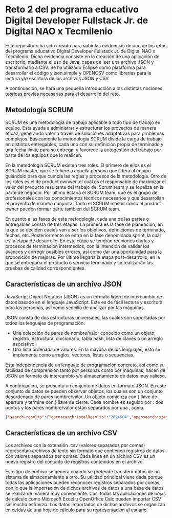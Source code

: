 # Reto 2 del programa educativo Digital Developer Fullstack Jr. de Digital NAO x Tecmilenio

Este repositorio ha sido creado para subir las evidencias de uno de los retos del programa educativo Digital Developer Fullstack Jr. de Digital NAO x Tecmilenio. Dicha evidencia consiste en la creación de una aplicación de escritorio, mediante el uso de Java, capaz de leer una archivo JSON y transformarlo a CSV. Se ha utilizado Eclipse como plataforma para desarrollar el código y json.simple y OPENCSV como librerias para la lectura y/o escritura de los archivos JSON y CSV.

A continuación, se hará una pequeña introducción a los distintas nociones teóricas previas necesarias para el desarrollo del reto.

## Metodología SCRUM

SCRUM es una  metodología de trabajo aplicable a todo tipo de trabajo en equipo. Esta ayuda a administrar y estructurar los proyectos de manera eficaz, generando valor a través de soluciones adaptativas para problemas complejos. Básicamente la metodología SCRUM divide la carga de trabajo en distintos entregables, cada uno con su definición propia de terminado y una fecha límite para su entrega, y favorece la autogestión del trabajo por parte de los equipos que lo realicen.

En la metodología SCRUM existen tres roles. El primero de ellos es el SCRUM master, que se refiere a aquella persona que lidera al equipo guiándolo para que cumpla las reglas y procesos de la metodología. Otro de los roles es el de product ownwer, el cuál es el responsable de maximizar el valor del producto resultante del trabajo del Scrum team y se focaliza en la parte de negocio. Por último estaría el SCRUM team, que es el grupo de profesionales con los conocimientos técnicos necesarios y que desarrollan el proyecto de manera conjunta. Tanto el SCRUM master como el product owner pueden formar parte también del SCRUM team.

En cuanto a las fases de esta metodología, cada una de las partes o entregables consta de tres etapas. La primera es la fase de planeación, en la que se deciden cuales van a ser los objetivos, definiciones de terminado, fechas, etc. Posteriormente se entra en la fase denominada sprint, la cuál es la etapa de desarrollo. En esta etapa se tendrán reuniones diarías y procesos de terminación intermedios, con la intención de validar los avances y corregir posibles errores, así como dar una oportunidad para la proposición de mejoras. Por último llegaría la etapa post-desarrollo, en la que se entregaría el producto o servicio terminado y se realizarían las pruebas de calidad correspondientes.

## Características de un archivo JSON

JavaScript Object Notation (JSON)  es un formato ligero de intercambio de datos basado en el lenguaje JavaScript. Este es de fácil lectura y escritura  para las personas, así como sencillo de analizar por las máquinas.

JSON consta de dos estructuras universales, las cuales son soportadas por todos los lenguajes de programación:
- Una colección de pares de nombre/valor conocido como un objeto, registro, estructura, diccionario, tabla hash, lista de claves o un arreglo asociativo.
- Una lista ordenada de valores. En la mayoría de los lenguajes, esto se implementa como arreglos, vectores, listas o sequencias.

Esta independencia de un lenguaje de programación concreto, así como su facilidad de comprensión tanto por personas como por máquinas, hacen de JSON un formato de intercambio y/o almacenamiento de datos muy valioso.

A continuación, se presenta un conjunto de datos en formato JSON. En este conjunto de datos se pueden observar objetos, los cuales son un conjunto desordenado de pares nombre/valor. Un objeto comienza con { llave de apertura y termine con } llave de cierre. Cada nombre es seguido por : dos puntos y los pares nombre/valor están separados por una , coma.

```json
{"search-results":{"opensearch:totalResults":"2624604","opensearch:startIndex":"5","opensearch:itemsPerPage":"5","opensearch:Query":{"@role": "request", "@searchTerms": "heart", "@startPage": "5"},"link": [{"@_fa": "true", "@ref": "self", "@href": "http://api.elsevier.com:80/content/search/scopus?start=5&count=5&query=heart&view=COMPLETE&ver=new", "@type": "application/json"},{"@_fa": "true", "@ref": "first", "@href": "http://api.elsevier.com:80/content/search/scopus?start=0&count=5&query=heart&view=COMPLETE&ver=new", "@type": "application/json"},{"@_fa": "true", "@ref": "prev", "@href": "http://api.elsevier.com:80/content/search/scopus?start=0&count=5&query=heart&view=COMPLETE&ver=new", "@type": "application/json"},{"@_fa": "true", "@ref": "next", "@href": "http://api.elsevier.com:80/content/search/scopus?start=10&count=5&query=heart&view=COMPLETE&ver=new", "@type": "application/json"},{"@_fa": "true", "@ref": "last", "@href": "http://api.elsevier.com:80/content/search/scopus?start=4995&count=5&query=heart&view=COMPLETE&ver=new", "@type": "application/json"}],"entry": [{"@_fa": "true", "link": [{"@_fa": "true", "@ref": "self", "@href": "http://api.elsevier.com/content/abstract/scopus_id/84884919538"},{"@_fa": "true", "@ref": "scopus", "@href": "http://www.scopus.com/inward/record.url?partnerID=HzOxMe3b&scp=84884919538"},{"@_fa": "true", "@ref": "scopus-citedby", "@href": "http://www.scopus.com/inward/citedby.url?partnerID=HzOxMe3b&scp=84884919538"},{"@_fa": "true", "@ref": "full-text", "@href": "http://api.elsevier.com/content/article/eid/1-s2.0-S0740002013001652"}],"prism:url":"http://api.elsevier.com/content/abstract/scopus_id/84884919538","dc:identifier":"SCOPUS_ID:84884919538","dc:title":"Brain is the predilection site of Toxoplasma gondii in experimentally inoculated pigs as revealed by magnetic capture and real-time PCR","dc:creator":"Jur�nkov�, J.","prism:publicationName":"Food Microbiology","prism:issn":"07400020","prism:eIssn":"10959998","prism:volume":"38","prism:pageRange":"167-170","prism:coverDate":"2014-04-01","prism:coverDisplayDate":"April 2014","prism:doi":"10.1016/j.fm.2013.08.011","dc:description":"Pigs represent an important source of food in many countries, and undercooked pork containing tissue cysts is one of the most common sources of Toxoplasma gondii infection for humans. A magnetic capture method for the isolation of T.gondii DNA and quantitative real-time PCR targeting the 529bp TOXO repeat element were used to estimate the parasite burden in different tissues of pigs experimentally infected with T.gondii oocysts, and to determine the predilection sites of T.gondii in this host species. The highest concentration of T.gondii DNA was found in brain tissues, equivalent to [median] 553.7 (range 3857.7-121.9) parasites per gram, followed by lungs, heart and dorsal muscles with median values corresponding to 0.3 (range 61.3-0.02); 2.6 (range 7.34-0.37) and 0.6 (range 2.81-0.31) parasites per gram of tissue, respectively. Skeletal muscles from fore and hindlimb, liver and kidney presented very low infection burdens equivalent to [median] =0.2 parasites per gram of tissues, and no parasite DNA could be detected in the spleen. This study contributes to understanding the value of different pig tissues as a source of T.gondii infection for humans and shows that the brain, while not being of major importance as human food source, may represent a first-line selection tissue when performing non-serological surveys (e.g. bioassays, histopathological, immunohistochemical or molecular studies) to detect T.gondii infections in pigs. � 2013 Elsevier Ltd.","citedby-count":"0","affiliation": [{"@_fa": "true", "affiliation-url":"http://api.elsevier.com/content/affiliation/affiliation_id/60020771","afid":"60020771","affilname":"University of Veterinary and Pharmaceutical Sciences Brno","affiliation-city":"Brno","affiliation-country":"Czech Republic","name-variant": [{"@_fa": "true", "$" :"University of Veterinary and Pharmaceutical Sciences"},{"@_fa": "true", "$" :"University of Veterinary and Pharmaceutical Sciences Brno"}]},{"@_fa": "true", "affiliation-url":"http://api.elsevier.com/content/affiliation/affiliation_id/60012614","afid":"60012614","affilname":"Universit�t Z�rich","affiliation-city":"Zurich","affiliation-country":"Switzerland","name-variant": [{"@_fa": "true", "$" :"University of Zurich"},{"@_fa": "true", "$" :"University of Z�rich"},{"@_fa": "true", "$" :"Universit�t Z�rich"}]}],"prism:aggregationType":"Journal","subtype":"ar","subtypeDescription":"Article","author": [{"@_fa": "true", "author-url":"http://api.elsevier.com/content/author/author_id/55934048000","authid":"55934048000","authname":"Jur�nkov�, J.","surname":"Jur�nkov�","initials":"J.","afid": [{"@_fa": "true", "$" :"60020771"}]},{"@_fa": "true", "author-url":"http://api.elsevier.com/content/author/author_id/6602634089","authid":"6602634089","authname":"Basso, W.","given-name":"Walter","surname":"Basso","initials":"W.","afid": [{"@_fa": "true", "$" :"60012614"}]},{"@_fa": "true", "author-url":"http://api.elsevier.com/content/author/author_id/23980872700","authid":"23980872700","authname":"Neumayerov�, H.","given-name":"Helena","surname":"Neumayerov�","initials":"H.","afid": [{"@_fa": "true", "$" :"60020771"}]},{"@_fa": "true", "author-url":"http://api.elsevier.com/content/author/author_id/55336480400","authid":"55336480400","authname":"Bal��, V.","given-name":"Vojtech","surname":"Bal��","initials":"V.","afid": [{"@_fa": "true", "$" :"60020771"}]},{"@_fa": "true", "author-url":"http://api.elsevier.com/content/author/author_id/6507548847","authid":"6507548847","authname":"J�nov�, E.","given-name":"Eva","surname":"J�nov�","initials":"E.","afid": [{"@_fa": "true", "$" :"60020771"}]},{"@_fa": "true", "author-url":"http://api.elsevier.com/content/author/author_id/8299106600","authid":"8299106600","authname":"Sidler, X.","given-name":"Xaver","surname":"Sidler","initials":"X.","afid": [{"@_fa": "true", "$" :"60012614"}]},{"@_fa": "true", "author-url":"http://api.elsevier.com/content/author/author_id/7006822338","authid":"7006822338","authname":"Deplazes, P.","given-name":"Peter","surname":"Deplazes","initials":"P.","afid": [{"@_fa": "true", "$" :"60012614"}]},{"@_fa": "true", "author-url":"http://api.elsevier.com/content/author/author_id/7005935041","authid":"7005935041","authname":"Koudela, B.","given-name":"Bretislav","surname":"Koudela","initials":"B.","afid": [{"@_fa": "true", "$" :"60020771"}]}],"authkeywords":"Magnetic capture | Pigs | Real-time PCR | Toxoplasma gondii"},{"@_fa": "true", "link": [{"@_fa": "true", "@ref": "self", "@href": "http://api.elsevier.com/content/abstract/scopus_id/84888056396"},{"@_fa": "true", "@ref": "scopus", "@href": "http://www.scopus.com/inward/record.url?partnerID=HzOxMe3b&scp=84888056396"},{"@_fa": "true", "@ref": "scopus-citedby", "@href": "http://www.scopus.com/inward/citedby.url?partnerID=HzOxMe3b&scp=84888056396"},{"@_fa": "true", "@ref": "full-text", "@href": "http://api.elsevier.com/content/article/eid/1-s2.0-S0955067413001610"}],"prism:url":"http://api.elsevier.com/content/abstract/scopus_id/84888056396","dc:identifier":"SCOPUS_ID:84888056396","dc:title":"Recent developments in biased agonism","dc:creator":"Wisler, J.W.","prism:publicationName":"Current Opinion in Cell Biology","prism:issn":"09550674","prism:eIssn":"18790410","prism:volume":"27","prism:issueIdentifier":"1","prism:pageRange":"18-24","prism:coverDate":"2014-04-01","prism:coverDisplayDate":"April 2014","prism:doi":"10.1016/j.ceb.2013.10.008","dc:description":"The classic paradigm of G protein-coupled receptor (GPCR) activation was based on the understanding that agonist binding to a receptor induces or stabilizes a conformational change to an 'active' conformation. In the past decade, however, it has been appreciated that ligands can induce distinct 'active' receptor conformations with unique downstream functional signaling profiles. Building on the initial recognition of the existence of such 'biased ligands', recent years have witnessed significant developments in several areas of GPCR biology. These include increased understanding of structural and biophysical mechanisms underlying biased agonism, improvements in characterization and quantification of ligand efficacy, as well as clinical development of these novel ligands. Here we review recent major developments in these areas over the past several years. � 2013 .","citedby-count":"0","affiliation": [{"@_fa": "true", "affiliation-url":"http://api.elsevier.com/content/affiliation/affiliation_id/60005200","afid":"60005200","affilname":"Duke University School of Medicine","affiliation-city":"Durham","affiliation-country":"United States","name-variant": [{"@_fa": "true", "$" :"Duke University Medical Center"},{"@_fa": "true", "$" :"Duke Univ. Med. Cent."}]}],"prism:aggregationType":"Journal","subtype":"re","subtypeDescription":"Review","author": [{"@_fa": "true", "author-url":"http://api.elsevier.com/content/author/author_id/13606062200","authid":"13606062200","authname":"Wisler, J.W.","given-name":"James W.","surname":"Wisler","initials":"J.W.","afid": [{"@_fa": "true", "$" :"60005200"}]},{"@_fa": "true", "author-url":"http://api.elsevier.com/content/author/author_id/12775435300","authid":"12775435300","authname":"Xiao, K.","given-name":"Kunhong","surname":"Xiao","initials":"K.","afid": [{"@_fa": "true", "$" :"60005200"}]},{"@_fa": "true", "author-url":"http://api.elsevier.com/content/author/author_id/55934616100","authid":"55934616100","authname":"Thomsen, A.R.B.","given-name":"Alex R B","surname":"Thomsen","initials":"A.R.B.","afid": [{"@_fa": "true", "$" :"60005200"}]},{"@_fa": "true", "author-url":"http://api.elsevier.com/content/author/author_id/35391040400","authid":"35391040400","authname":"Lefkowitz, R.J.","given-name":"Robert J.","surname":"Lefkowitz","initials":"R.J.","afid": [{"@_fa": "true", "$" :"60005200"},{"@_fa": "true", "$" :"60005200"},{"@_fa": "true", "$" :"60005200"}]}]},{"@_fa": "true", "link": [{"@_fa": "true", "@ref": "self", "@href": "http://api.elsevier.com/content/abstract/scopus_id/84884272794"},{"@_fa": "true", "@ref": "scopus", "@href": "http://www.scopus.com/inward/record.url?partnerID=HzOxMe3b&scp=84884272794"},{"@_fa": "true", "@ref": "scopus-citedby", "@href": "http://www.scopus.com/inward/citedby.url?partnerID=HzOxMe3b&scp=84884272794"}],"prism:url":"http://api.elsevier.com/content/abstract/scopus_id/84884272794","dc:identifier":"SCOPUS_ID:84884272794","dc:title":"Symptoms as Solutions: Hypnosis and Biofeedback for Autonomic Regulation in Autism Spectrum Disorders","dc:creator":"Sugarman, L.I.","prism:publicationName":"American Journal of Clinical Hypnosis","prism:issn":"00029157","prism:eIssn":"21600562","prism:volume":"56","prism:issueIdentifier":"2","prism:pageRange":"152-173","prism:coverDate":"2014-04-01","prism:coverDisplayDate":"April 2014","prism:doi":"10.1080/00029157.2013.768197","dc:description":"The Autonomic Dysregulation Theory of autism posits that a phylogenetically early autonomic defect leads to overarousal and impairments in language and social engagement. Cognitive rigidity and repetitive behaviors manifest as mitigating efforts. Focusing on the implications of this premise may provide more productive therapeutic approaches than existing methods. It suggests that self-regulation therapy using hypnosis and biofeedback should be highly effective, especially for young people. Hypnotic strategies can utilize restrictive repetitive behaviors in trance as resources for comfort and control. Biofeedback training can be tailored to focus on autonomic regulation. The authors develop this theory and describe methods of integrating hypnosis and biofeedback that have been therapeutic for people with autism. Directions for future research to validate this approach are discussed. � 2013 Copyright American Society of Clinical Hypnosis.","citedby-count":"0","affiliation": [{"@_fa": "true", "affiliation-url":"http://api.elsevier.com/content/affiliation/affiliation_id/60001777","afid":"60001777","affilname":"Rochester Institute of Technology","affiliation-city":"Rochester","affiliation-country":"United States","name-variant": [{"@_fa": "true", "$" :"Rochester Institute of Technology"},{"@_fa": "true", "$" :"Rochester Inst of Technology"}]}],"prism:aggregationType":"Journal","subtype":"ar","subtypeDescription":"Article","author": [{"@_fa": "true", "author-url":"http://api.elsevier.com/content/author/author_id/55856895200","authid":"55856895200","authname":"Sugarman, L.I.","given-name":"Laurence I.","surname":"Sugarman","initials":"L.I.","afid": [{"@_fa": "true", "$" :"60001777"}]},{"@_fa": "true", "author-url":"http://api.elsevier.com/content/author/author_id/55857192800","authid":"55857192800","authname":"Garrison, B.L.","given-name":"Brian L.","surname":"Garrison","initials":"B.L.","afid": [{"@_fa": "true", "$" :"60001777"}]},{"@_fa": "true", "author-url":"http://api.elsevier.com/content/author/author_id/55857853000","authid":"55857853000","authname":"Williford, K.L.","given-name":"Kelsey L.","surname":"Williford","initials":"K.L.","afid": [{"@_fa": "true", "$" :"60001777"}]}],"authkeywords":"autism | autism spectrum disorder | autonomic regulation | biofeedback | hypnosis | repetitive behaviors"},{"@_fa": "true", "link": [{"@_fa": "true", "@ref": "self", "@href": "http://api.elsevier.com/content/abstract/scopus_id/84884527646"},{"@_fa": "true", "@ref": "scopus", "@href": "http://www.scopus.com/inward/record.url?partnerID=HzOxMe3b&scp=84884527646"},{"@_fa": "true", "@ref": "scopus-citedby", "@href": "http://www.scopus.com/inward/citedby.url?partnerID=HzOxMe3b&scp=84884527646"},{"@_fa": "true", "@ref": "full-text", "@href": "http://api.elsevier.com/content/article/eid/1-s2.0-S0261517713001556"}],"prism:url":"http://api.elsevier.com/content/abstract/scopus_id/84884527646","dc:identifier":"SCOPUS_ID:84884527646","dc:title":"Investigating the effects of job demands and job resources on cabin crew safety behaviors","dc:creator":"Chen, C.-F.","prism:publicationName":"Tourism Management","prism:issn":"02615177","prism:volume":"41","prism:pageRange":"45-52","prism:coverDate":"2014-04-01","prism:coverDisplayDate":"April 2014","prism:doi":"10.1016/j.tourman.2013.08.009","dc:description":"Cabin crews are crucial to the cabin safety performance of airlines, and may enhance air travel safety and alleviate passenger concerns. Within the limited literature devoted to cabin crew related research, this study aims to examine the causal relationships among \"job demands\", \"job resources\" and cabin crew safety behaviors. Data from a survey of 339 flight attendants working for Taiwanese international airlines were analyzed using structural equation modeling. A variety of fit indices confirmed the overall model fit, and all the paths in the model were statistically significant. Framed in the context of the job demands-resources model, the results reveal negative causality between \"job demands\" and \"cabin crew safety behaviors\", whereas \"job resources\" are positively related to \"upward safety communication\", \"in-role\" and \"extra-role\" safety behaviors. The implications of the results for practitioners and future research are discussed. � 2013 Elsevier Ltd.","citedby-count":"0","affiliation": [{"@_fa": "true", "affiliation-url":"http://api.elsevier.com/content/affiliation/affiliation_id/60014982","afid":"60014982","affilname":"National Cheng Kung University","affiliation-city":"Tainan","affiliation-country":"Taiwan","name-variant": [{"@_fa": "true", "$" :"National Cheng Kung University"},{"@_fa": "true", "$" :"Natl Cheng Kung Univ"},{"@_fa": "true", "$" :"National Cheng-Kung University"}]},{"@_fa": "true", "affiliation-url":"http://api.elsevier.com/content/affiliation/affiliation_id/60018181","afid":"60018181","affilname":"Aletheia University","affiliation-city":"Tamsui","affiliation-country":"Taiwan","name-variant": [{"@_fa": "true", "$" :"Aletheia University"}]}],"prism:aggregationType":"Journal","subtype":"ar","subtypeDescription":"Article","author": [{"@_fa": "true", "author-url":"http://api.elsevier.com/content/author/author_id/14832325400","authid":"14832325400","authname":"Chen, C.-F.","given-name":"Chingfu","surname":"Chen","initials":"C.","afid": [{"@_fa": "true", "$" :"60014982"}]},{"@_fa": "true", "author-url":"http://api.elsevier.com/content/author/author_id/25226574600","authid":"25226574600","authname":"Chen, S.-C.","given-name":"Shuchuan","surname":"Chen","initials":"S.","afid": [{"@_fa": "true", "$" :"60014982"},{"@_fa": "true", "$" :"60018181"}]}],"authkeywords":"Cabin crew | Job demands | Job resources | Safety behavior | Upward safety communication"},{"@_fa": "true", "link": [{"@_fa": "true", "@ref": "self", "@href": "http://api.elsevier.com/content/abstract/scopus_id/84886423686"},{"@_fa": "true", "@ref": "scopus", "@href": "http://www.scopus.com/inward/record.url?partnerID=HzOxMe3b&scp=84886423686"},{"@_fa": "true", "@ref": "scopus-citedby", "@href": "http://www.scopus.com/inward/citedby.url?partnerID=HzOxMe3b&scp=84886423686"}],"prism:url":"http://api.elsevier.com/content/abstract/scopus_id/84886423686","dc:identifier":"SCOPUS_ID:84886423686","dc:title":"Antidiarrheal activities of isovanillin, iso-acetovanillon and Pycnocycla spinosa Decne ex.Boiss extract in mice","dc:creator":"Sadraei, H.","prism:publicationName":"Research in Pharmaceutical Sciences","prism:issn":"17355362","prism:eIssn":"17359414","prism:volume":"9","prism:issueIdentifier":"2","prism:pageRange":"83-89","prism:coverDate":"2014-04-01","prism:coverDisplayDate":"April 2014","dc:description":"Isovanillin and iso-acetovanillon are two phenolic components isolated from a number of plants including Pycnocycla spinosa. P. spinosa extract has antispasmodic and antidiarrheal activities. However, no comparative study has been done on antidiarrheal action of isovanillin and iso-acetovanillon, so far. The aim of this study was to investigate antidiarrheal action of isovanillin and iso-acetovanillon and their effects on small intestinal transit, for comparison with propantheline. Male mice (25-30 g), fasted over night with free access to water, were treated with test compounds or control (p.o.). Thirty min later castor oil (0.5 ml) was given orally to the animals. In another groups of animals MgSO4 (0.5 ml of 10% solution) was given first and half an hour later the test drugs were administered. Onset and number of wet defecations were recorded for each animal over 3.5 h after treatment with diarrhoea inducing agents. In another groups, intestinal transit of charcoal meal was determined following administration of the compounds. Isovanillin (2 mg/kg & 5 mg/kg), iso-acetovanillon (2 mg/kg & 5 mg/kg) and P. spinosa extract (5 mg/kg) delayed onset of diarrhoea and significantly reduced wet defecation induced by castor oil and MgSO4. They all had antidiarrheal effect similar to propantheline (5 mg/kg). Isovanillin, iso-acetovanillon and P. spinosa extract compared to control groups, significantly reduced small intestinal transit of charcoal meal. This study shows that antidiarrheal effect of P. spinosa extract is at least partially due to presence of two active compounds isovanillin and isoacetovanillon.","citedby-count":"0","affiliation": [{"@_fa": "true", "affiliation-url":"http://api.elsevier.com/content/affiliation/affiliation_id/60020609","afid":"60020609","affilname":"Isfahan University of Medical Sciences","affiliation-city":"Isfahan","affiliation-country":"Iran","name-variant": [{"@_fa": "true", "$" :"Isfahan University of Medical Sciences"},{"@_fa": "true", "$" :"Isfahan Univ. of Medical Sciences"}]}],"prism:aggregationType":"Journal","subtype":"ar","subtypeDescription":"Article","author": [{"@_fa": "true", "author-url":"http://api.elsevier.com/content/author/author_id/6602807070","authid":"6602807070","authname":"Sadraei, H.","given-name":"Hassan","surname":"Sadraei","initials":"H.","afid": [{"@_fa": "true", "$" :"60020609"}]},{"@_fa": "true", "author-url":"http://api.elsevier.com/content/author/author_id/36117642300","authid":"36117642300","authname":"Ghanadian, M.","given-name":"Mustafa Mustafa","surname":"Ghanadian","initials":"M.M.","afid": [{"@_fa": "true", "$" :"60020609"}]},{"@_fa": "true", "author-url":"http://api.elsevier.com/content/author/author_id/6602771409","authid":"6602771409","authname":"Asghari, G.","given-name":"Gholamreza Reza","surname":"Asghari","initials":"G.R."},{"@_fa": "true", "author-url":"http://api.elsevier.com/content/author/author_id/55901131400","authid":"55901131400","authname":"Azali, N.","given-name":"N.","surname":"Azali","initials":"N.","afid": [{"@_fa": "true", "$" :"60020609"},{"@_fa": "true", "$" :"60020609"}]}],"authkeywords":"Iso-acetovanillon | Isovanillin | Propantheline, ileum transit, pycnocycla spinosa extract, diarrhoea"}]}}
```

## Características de un archivo CSV
Los archivos con la extensión .csv (valores separados por comas) representan archivos de texto sin formato que contienen registros de datos con valores separados por comas. Cada línea en un archivo CSV es un nuevo registro del conjunto de registros contenidos en el archivo.

Este tipo de archivo se genera cuando se pretende transferir datos de un sistema de almacenamiento a otro. Su utilidad principal viene dada porque todas las aplicaciones pueden reconocer registros separados por comas, con lo que la importación de dichos archivos de datos a una base de datos se realiza de manera muy conveniente. Casi todas las aplicaciones de hojas de cálculo como Microsoft Excel u OpenOffice Calc pueden importar CSV sin mucho esfuerzo. Los datos importados de dichos archivos se organizan en celdas de una hoja de cálculo para su representación al usuario.
